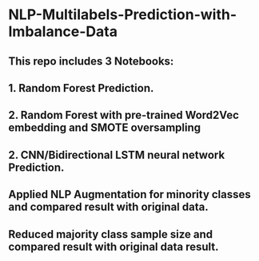 # NLP-Multilabels-Prediction-with-Imbalance-Data
## This repo includes 3 Notebooks:
## 1. Random Forest Prediction.
## 2. Random Forest with pre-trained Word2Vec embedding and SMOTE oversampling
## 2. CNN/Bidirectional LSTM neural network Prediction.
## Applied NLP Augmentation for minority classes and compared result with original data.
## Reduced majority class sample size and compared result with original data result.

